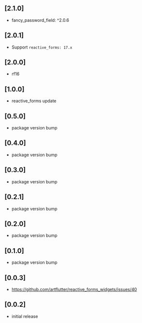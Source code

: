 ## [2.1.0]

* fancy_password_field: ^2.0.6

## [2.0.1]

* Support `reactive_forms: 17.x`

## [2.0.0]

* rf16

## [1.0.0]

* reactive_forms update

## [0.5.0]

* package version bump

## [0.4.0]

* package version bump

## [0.3.0]

* package version bump

## [0.2.1]

* package version bump

## [0.2.0]

* package version bump

## [0.1.0]

* package version bump

## [0.0.3]

* https://github.com/artflutter/reactive_forms_widgets/issues/40

## [0.0.2]

* initial release
